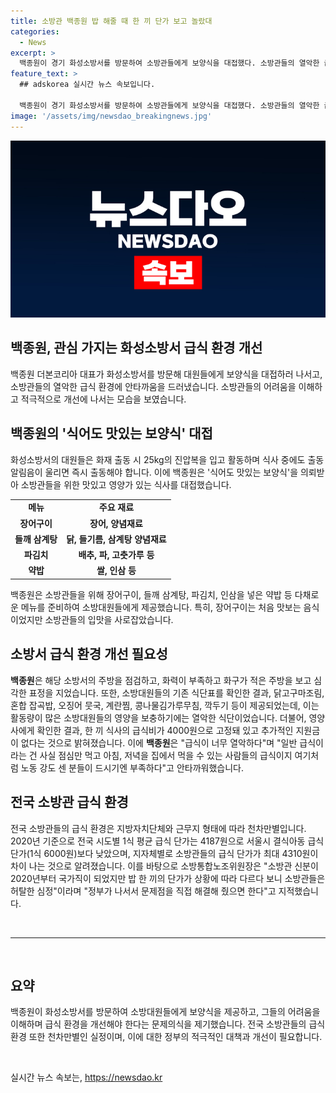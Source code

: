 ```yaml
---
title: 소방관 백종원 밥 해줄 때 한 끼 단가 보고 놀랐대
categories:
  - News
excerpt: >
  백종원이 경기 화성소방서를 방문하여 소방관들에게 보양식을 대접했다. 소방관들의 열악한 급식 환경을 접하고 안타까움을 표현한 그는, 현장을 방문하여 주방 시설과 기존 식단을 검토한 뒤, 식사로 장어구이, 들깨 삼계탕, 파김치, 인삼을 넣은 약밥을 제공했다. 또한 소방관들의 헌신을 인정하며 급식 문제를 근본적으로 개선해야 한다고 밝혔다. 소방관들의 급식 환경이 업계별로 천차만별이며, 단가도 서울시 결식아동 급식보다 낮은 수준이라는 사실도 알려졌다. 최영재 소방통합노조위원장은 정부에 문제를 해결할 것을 촉구했다. [사진출처=tvN 백패커2]
feature_text: >
  ## adskorea 실시간 뉴스 속보입니다.

  백종원이 경기 화성소방서를 방문하여 소방관들에게 보양식을 대접했다. 소방관들의 열악한 급식 환경을 접하고 안타까움을 표현한 그는, 현장을 방문하여 주방 시설과 기존 식단을 검토한 뒤, 식사로 장어구이, 들깨 삼계탕, 파김치, 인삼을 넣은 약밥을 제공했다. 또한 소방관들의 헌신을 인정하며 급식 문제를 근본적으로 개선해야 한다고 밝혔다. 소방관들의 급식 환경이 업계별로 천차만별이며, 단가도 서울시 결식아동 급식보다 낮은 수준이라는 사실도 알려졌다. 최영재 소방통합노조위원장은 정부에 문제를 해결할 것을 촉구했다. [사진출처=tvN 백패커2]
image: '/assets/img/newsdao_breakingnews.jpg'
---
```


<p><img src="/assets/img/newsdao_breakingnews.jpg" alt="adskorea 속보" /></p>

<h2 data-ke-size="size26">백종원, 관심 가지는 화성소방서 급식 환경 개선</h2>

<p data-ke-size="size16">백종원 더본코리아 대표가 화성소방서를 방문해 대원들에게 보양식을 대접하러 나서고, 소방관들의 열악한 급식 환경에 안타까움을 드러냈습니다. 소방관들의 어려움을 이해하고 적극적으로 개선에 나서는 모습을 보였습니다.</p>

<h2 data-ke-size="size26">백종원의 '식어도 맛있는 보양식' 대접</h2>

<p data-ke-size="size16">화성소방서의 대원들은 화재 출동 시 25kg의 진압복을 입고 활동하며 식사 중에도 출동 알림음이 울리면 즉시 출동해야 합니다. 이에 백종원은 '식어도 맛있는 보양식'을 의뢰받아 소방관들을 위한 맛있고 영양가 있는 식사를 대접했습니다.</p>

<table>
    <tr>
        <td style="text-align: center; height: 17px;"><b>메뉴</b></td>
        <td style="text-align: center; height: 17px;"><b>주요 재료</b></td>
    </tr>
    <tr>
        <td style="text-align: center; height: 17px;"><b>장어구이</b></td>
        <td style="text-align: center; height: 17px;"><b>장어, 양념재료</b></td>
    </tr>
    <tr>
        <td style="text-align: center; height: 17px;"><b>들깨 삼계탕</b></td>
        <td style="text-align: center; height: 17px;"><b>닭, 들기름, 삼계탕 양념재료</b></td>
    </tr>
    <tr>
        <td style="text-align: center; height: 17px;"><b>파김치</b></td>
        <td style="text-align: center; height: 17px;"><b>배추, 파, 고춧가루 등</b></td>
    </tr>
    <tr>
        <td style="text-align: center; height: 17px;"><b>약밥</b></td>
        <td style="text-align: center; height: 17px;"><b>쌀, 인삼 등</b></td>
    </tr>
</table>

<p data-ke-size="size16">백종원은 소방관들을 위해 장어구이, 들깨 삼계탕, 파김치, 인삼을 넣은 약밥 등 다채로운 메뉴를 준비하여 소방대원들에게 제공했습니다. 특히, 장어구이는 처음 맛보는 음식이었지만 소방관들의 입맛을 사로잡았습니다.</p>

<h2 data-ke-size="size26">소방서 급식 환경 개선 필요성</h2>

<p data-ke-size="size16"><b>백종원</b>은 해당 소방서의 주방을 점검하고, 화력이 부족하고 화구가 적은 주방을 보고 심각한 표정을 지었습니다. 또한, 소방대원들의 기존 식단표를 확인한 결과, 닭고구마조림, 혼합 잡곡밥, 오징어 뭇국, 계란찜, 콩나물김가루무침, 깍두기 등이 제공되었는데, 이는 활동량이 많은 소방대원들의 영양을 보충하기에는 열악한 식단이었습니다. 더불어, 영양사에게 확인한 결과, 한 끼 식사의 급식비가 4000원으로 고정돼 있고 추가적인 지원금이 없다는 것으로 밝혀졌습니다. 이에 <b>백종원</b>은 "급식이 너무 열악하다"며 "일반 급식이라는 건 사실 점심만 먹고 아침, 저녁을 집에서 먹을 수 있는 사람들의 급식이지 여기처럼 노동 강도 센 분들이 드시기엔 부족하다"고 안타까워했습니다.</p>

<h2 data-ke-size="size26">전국 소방관 급식 환경</h2>

<p data-ke-size="size16">전국 소방관들의 급식 환경은 지방자치단체와 근무지 형태에 따라 천차만별입니다. 2020년 기준으로 전국 시도별 1식 평균 급식 단가는 4187원으로 서울시 결식아동 급식 단가(1식 6000원)보다 낮았으며, 지자체별로 소방관들의 급식 단가가 최대 4310원이 차이 나는 것으로 알려졌습니다. 이를 바탕으로 소방통합노조위원장은 "소방관 신분이 2020년부터 국가직이 되었지만 밥 한 끼의 단가가 상황에 따라 다르다 보니 소방관들은 허탈한 심정"이라며 "정부가 나서서 문제점을 직접 해결해 줬으면 한다"고 지적했습니다.</p>

<p data-ke-size="size16">&nbsp;</p>

<hr>

<p data-ke-size="size16">&nbsp;</p>

<h2 data-ke-size="size26">요약</h2>

<p data-ke-size="size16">백종원이 화성소방서를 방문하여 소방대원들에게 보양식을 제공하고, 그들의 어려움을 이해하며 급식 환경을 개선해야 한다는 문제의식을 제기했습니다. 전국 소방관들의 급식 환경 또한 천차만별인 실정이며, 이에 대한 정부의 적극적인 대책과 개선이 필요합니다.</p>

<p data-ke-size="size16">&nbsp;</p>
실시간 뉴스 속보는, <a href="https://newsdao.kr" rel="dofollow">https://newsdao.kr</a>


